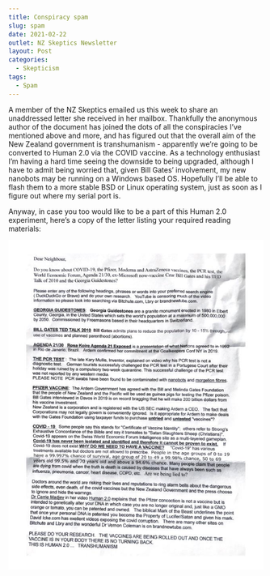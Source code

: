 ```yaml
---
title: Conspiracy spam
slug: spam
date: 2021-02-22
outlet: NZ Skeptics Newsletter
layout: Post
categories:
  - Skepticism
tags:
  - Spam
---
```


A member of the NZ Skeptics emailed us this week to share an unaddressed letter she received in her mailbox. Thankfully the anonymous author of the document has joined the dots of all the conspiracies I’ve mentioned above and more, and has figured out that the overall aim of the New Zealand government is transhumanism - apparently we’re going to be converted to Human 2.0 via the COVID vaccine. As a technology enthusiast I’m having a hard time seeing the downside to being upgraded, although I have to admit being worried that, given Bill Gates’ involvement, my new nanobots may be running on a Windows based OS. Hopefully I’ll be able to flash them to a more stable BSD or Linux operating system, just as soon as I figure out where my serial port is.

Anyway, in case you too would like to be a part of this Human 2.0 experiment, here’s a copy of the letter listing your required reading materials:

![Spam](./image3.jpg)
